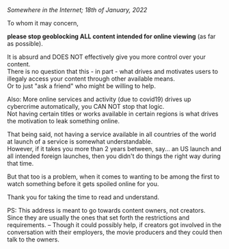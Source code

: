 _Somewhere in the Internet; 18th of January, 2022_

To whom it may concern,

**please stop geoblocking ALL content intended for online viewing** (as far as possible).

It is absurd and DOES NOT effectively give you more control over your content.
<br>There is no question that this - in part - what drives and motivates users to illegaly access your content through other available means.
<br>Or to just "ask a friend" who might be willing to help.

Also: More online services and activity (due to covid19) drives up cybercrime automatically, you CAN NOT stop that logic.
<br>Not having certain titles or works available in certain regions is what drives the motivation to leak something online.

That being said, not having a service available in all countries of the world at launch of a service is somewhat understandable.
<br>However, if it takes you more than 2 years between, say... an US launch and all intended foreign launches, then you didn't do things the right way during that time.

But that too is a problem, when it comes to wanting to be among the first to watch something before it gets spoiled online for you.

Thank you for taking the time to read and understand.

PS: This address is meant to go towards content owners, not creators. Since they are usually the ones that set forth the restrictions and requirements.
&ndash; Though it could possibly help, if creators got involved in the conversation with their employers, the movie producers and they could then talk to the owners.
